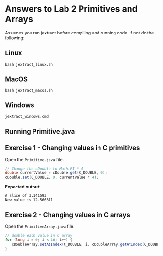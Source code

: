 
# Answers to Lab 2 Primitives and Arrays
Assumes you ran jextract before compiling and running code.
If not do the following:
## Linux
```shell
bash jextract_linux.sh
```
## MacOS
```shell
bash jextract_macos.sh
```
## Windows
```shell
jextract_windows.cmd
```


## Running Primitive.java


## Exercise 1 - Changing values in C primitives
Open the `Primitive.java` file.
```java
// Change the cDouble to Math.PI * 4
double currentValue = cDouble.get(C_DOUBLE, 0);
cDouble.set(C_DOUBLE, 0, currentValue * 4);
```

**Expected output:**
```text
A slice of 3.141593
New value is 12.566371
```

## Exercise 2 - Changing values in C arrays
Open the `PrimitiveArray.java` file.
```java
// double each value in C array
for (long i = 0; i < 16; i++) {
   cDoubleArray.setAtIndex(C_DOUBLE, i, cDoubleArray.getAtIndex(C_DOUBLE, i ) * 2);
}
```

